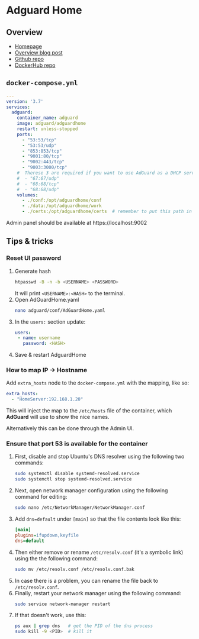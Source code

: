 # Adguard Home

## Overview

- [Homepage](https://adguard.com/en/adguard-home/overview.html)
- [Overview blog post](https://adguard.com/en/blog/in-depth-review-adguard-home.html)
- [Github repo](https://github.com/AdguardTeam/AdguardHome)
- [DockerHub repo](https://hub.docker.com/r/adguard/adguardhome)


## `docker-compose.yml`
```yml
---
version: '3.7'
services:
  adguard:
    container_name: adguard
    image: adguard/adguardhome
    restart: unless-stopped
    ports:
      - "53:53/tcp"
      - "53:53/udp"
      - "853:853/tcp"
      - "9001:80/tcp"
      - "9002:443/tcp"
      - "9003:3000/tcp"
    #  Therese 3 are required if you want to use AdGuard as a DHCP server
    #  - "67:67/udp"
    #  - "68:68/tcp"
    #  - "68:68/udp"
    volumes:
      - ./conf:/opt/adguardhome/conf
      - ./data:/opt/adguardhome/work
      - ./certs:/opt/adguardhome/certs  # remember to put this path in the UI too
```
Admin panel should be available at https://localhost:9002


## Tips & tricks

### Reset UI password
1. Generate hash
    ```sh
    htpasswd -B -n -b <USERNAME> <PASSWORD>
    ```
    It will print `<USERNAME>:<HASH>` to the terminal.
2. Open AdGuardHome.yaml
    ```sh
    nano adguard/conf/AdGuardHome.yaml
    ```
3. In the `users:` section update:
   ```yml
   users:
    - name: username
      password: <HASH>
   ```
4. Save & restart AdguardHome


### How to map IP -> Hostname
Add `extra_hosts` node to the `docker-compose.yml` with the mapping, like so:
```yml
extra_hosts:
  - "HomeServer:192.168.1.20"
```
This will inject the map to the `/etc/hosts` file of the container,
which **AdGuard** will use to show the nice names.

Alternatively this can be done through the Admin UI.


###  Ensure that port 53 is available for the container
1. First, disable and stop Ubuntu's DNS resolver using the following two commands:
    ```sh
    sudo systemctl disable systemd-resolved.service
    sudo systemctl stop systemd-resolved.service
    ```
2. Next, open network manager configuration using the following command for editing:
    ```sh
    sudo nano /etc/NetworkManager/NetworkManager.conf
    ```
3. Add `dns=default` under `[main]` so that the file contents look like this:
    ```ini
    [main]
    plugins=ifupdown,keyfile
    dns=default
    ```
4. Then either remove or rename `/etc/resolv.conf` (it's a symbolic link) using the the following command:
    ```sh
    sudo mv /etc/resolv.conf /etc/resolv.conf.bak
    ```
5. In case there is a problem, you can rename the file back to `/etc/resolv.conf`.
6. Finally, restart your network manager using the following command:
    ```sh
    sudo service network-manager restart
    ```
7. If that doesn't work, use this:
    ```sh
    ps aux | grep dns   # get the PID of the dns process
    sudo kill -9 <PID>  # kill it
    ```
